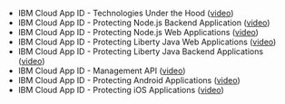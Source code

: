 - IBM Cloud App ID - Technologies Under the Hood ([video](https://youtu.be/ndlk-ZhKGXM))
- IBM Cloud App ID - Protecting Node.js Backend Application ([video](https://youtu.be/jJLSgkHpZwA))
- IBM Cloud App ID - Protecting Node.js Web Applications ([video](https://youtu.be/6roa1ZOvwtw))
- IBM Cloud App ID - Protecting Liberty Java Web Applications ([video](https://youtu.be/o_Er69YUsMQ))
- IBM Cloud App ID - Protecting Liberty Java Backend Applications ([video](https://youtu.be/QA6DY2qqLaw))
- IBM Cloud App ID - Management API ([video](https://youtu.be/b2ABxvAdGg0))
- IBM Cloud App ID - Protecting Android Applications ([video](https://youtu.be/uyDnFnAi1Zg))
- IBM Cloud App ID - Protecting iOS Applications ([video](https://youtu.be/H5U7PTePvxM))
